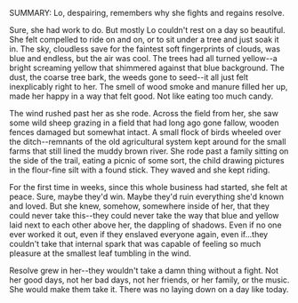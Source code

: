SUMMARY: Lo, despairing, remembers why she fights and regains resolve.

Sure, she had work to do. But mostly Lo couldn't rest on a day so beautiful. She felt compelled to ride on and on, or to sit under a tree and just soak it in.  The sky, cloudless save for the faintest soft fingerprints of clouds, was blue and endless, but the air was cool.  The trees had all turned yellow--a bright screaming yellow that shimmered against that blue background.  The dust, the coarse tree bark, the weeds gone to seed--it all just felt inexplicably right to her. The smell of wood smoke and manure filled her up, made her happy in a way that felt good.  Not like eating too much candy.  

The wind rushed past her as she rode.  Across the field from her, she saw some wild sheep grazing in a field that had long ago gone fallow, wooden fences damaged but somewhat intact.  A small flock of birds wheeled over the ditch--remnants of the old agricultural system kept around for the small farms that still lined the muddy brown river.  She rode past a family sitting on the side of the trail, eating a picnic of some sort, the child drawing pictures in the flour-fine silt with a found stick.  They waved and she kept riding. 

For the first time in weeks, since this whole business had started, she felt at peace.  Sure, maybe they'd win. Maybe they'd ruin everything she'd known and loved.  But she knew, somehow, somewhere inside of her, that they could never take this--they could never take the way that blue and yellow laid next to each other above her, the dappling of shadows. Even if no one ever worked it out, even if they enslaved everyone again, even if...they couldn't take that internal spark that was capable of feeling so much pleasure at the smallest leaf tumbling in the wind.  

Resolve grew in her--they wouldn't take a damn thing without a fight. Not her good days, not her bad days, not her friends, or her family, or the music. She would make them take it.  There was no laying down on a day like today. 